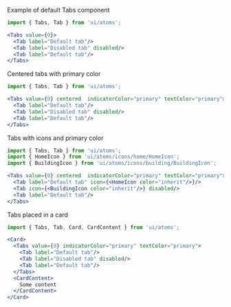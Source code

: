 Example of default Tabs component
```jsx harmony
import { Tabs, Tab } from 'ui/atoms';

<Tabs value={0}>
  <Tab label="Default tab"/>
  <Tab label="Disabled tab" disabled/>
  <Tab label="Default tab"/>
</Tabs>
```

Centered tabs with primary color
```jsx harmony
import { Tabs, Tab } from 'ui/atoms';

<Tabs value={0} centered  indicatorColor="primary" textColor="primary">
  <Tab label="Default tab"/>
  <Tab label="Disabled tab" disabled/>
  <Tab label="Default tab"/>
</Tabs>
```

Tabs with icons and primary color
```jsx harmony
import { Tabs, Tab } from 'ui/atoms';
import { HomeIcon } from 'ui/atoms/icons/home/HomeIcon';
import { BuildingIcon } from 'ui/atoms/icons/building/BuildingIcon';

<Tabs value={0} centered  indicatorColor="primary" textColor="primary">
  <Tab label="Default tab" icon={<HomeIcon color="inherit"/>}/>
  <Tab icon={<BuildingIcon color="inherit"/>} disabled/>
  <Tab label="Default tab"/>
</Tabs>
```

Tabs placed in a card
```jsx harmony
import { Tabs, Tab, Card, CardContent } from 'ui/atoms';

<Card>
  <Tabs value={0} indicatorColor="primary" textColor="primary">
    <Tab label="Default tab"/>
    <Tab label="Disabled tab" disabled/>
    <Tab label="Default tab"/>
  </Tabs>
  <CardContent>
    Some content
  </CardContent>
</Card>
```